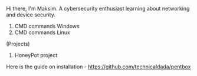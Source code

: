 Hi there, I'm Maksim. A cybersecurity enthusiast learning about networking and device security.

1) CMD commands Windows
2) CMD commands Linux

(Projects)
1) HoneyPot project

Here is the guide on installation - https://github.com/technicaldada/pentbox
